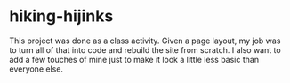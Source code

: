 # hiking-hijinks
This project was done as a class activity. Given a page layout, my job was to turn all of that into code and rebuild the site from scratch. I also want to add a few touches of mine just to make it look a little less basic than everyone else.
